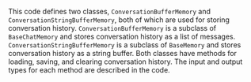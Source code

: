 This code defines two classes, `ConversationBufferMemory` and `ConversationStringBufferMemory`, both of which are used for storing conversation history. `ConversationBufferMemory` is a subclass of `BaseChatMemory` and stores conversation history as a list of messages. `ConversationStringBufferMemory` is a subclass of `BaseMemory` and stores conversation history as a string buffer. Both classes have methods for loading, saving, and clearing conversation history. The input and output types for each method are described in the code.

